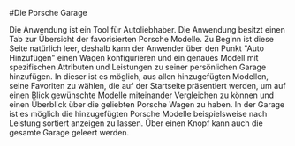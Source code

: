 #Die Porsche Garage

Die Anwendung ist ein Tool für Autoliebhaber. Die Anwendung besitzt einen Tab zur Übersicht der favorisierten Porsche Modelle. Zu Beginn ist diese Seite natürlich leer, deshalb kann der Anwender über den Punkt "Auto Hinzufügen" einen Wagen konfigurieren und ein genaues Modell mit spezifischen Attributen und Leistungen zu seiner persönlichen Garage hinzufügen. In dieser ist es möglich, aus allen hinzugefügten Modellen, seine Favoriten zu wählen, die auf der Startseite präsentiert werden, um auf einen Blick gewünschte Modelle miteinander Vergleichen zu können und einen Überblick über die geliebten Porsche Wagen zu haben. In der Garage ist es möglich die hinzugefügten Porsche Modelle beispielsweise nach Leistung sortiert anzeigen zu lassen. Über einen Knopf kann auch die gesamte Garage geleert werden.
